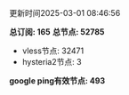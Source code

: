 更新时间2025-03-01 08:46:56

**总订阅: 165**
**总节点: 52785**
- vless节点: 32471
- hysteria2节点: 3

**google ping有效节点: 493**
